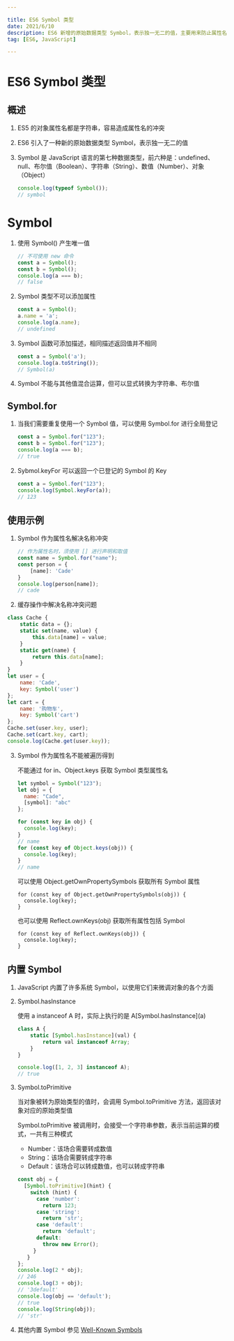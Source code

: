 ```yaml
---

title: ES6 Symbol 类型
date: 2021/6/10
description: ES6 新增的原始数据类型 Symbol，表示独一无二的值，主要用来防止属性名的冲突
tag: [ES6, JavaScript]

---
```


# ES6 Symbol 类型

## 概述

1. ES5 的对象属性名都是字符串，容易造成属性名的冲突

2. ES6 引入了一种新的原始数据类型 Symbol，表示独一无二的值

3. Symbol 是 JavaScript 语言的第七种数据类型，前六种是：undefined、null、布尔值（Boolean）、字符串（String）、数值（Number）、对象（Object）

   ```javascript
   console.log(typeof Symbol());
   // symbol
   ```

# Symbol

1. 使用 Symbol() 产生唯一值

   ```javascript
   // 不可使用 new 命令
   const a = Symbol();
   const b = Symbol();
   console.log(a === b);
   // false
   ```

2. Symbol 类型不可以添加属性

   ```javascript
   const a = Symbol();
   a.name = 'a';
   console.log(a.name); 
   // undefined
   ```

3. Symbol 函数可添加描述，相同描述返回值并不相同

   ```javascript
   const a = Symbol('a');
   console.log(a.toString());
   // Symbol(a)
   ```

4. Symbol 不能与其他值混合运算，但可以显式转换为字符串、布尔值

## Symbol.for

1. 当我们需要重复使用一个 Symbol 值，可以使用 Symbol.for 进行全局登记

   ```javascript
   const a = Symbol.for("123");
   const b = Symbol.for("123");
   console.log(a === b);
   // true
   ```

2. Sybmol.keyFor 可以返回一个已登记的 Symbol 的 Key

   ```javascript
   const a = Symbol.for("123");
   console.log(Symbol.keyFor(a));
   // 123
   ```

## 使用示例

1. Symbol 作为属性名解决名称冲突

   ```javascript
   // 作为属性名时，须使用 [] 进行声明和取值
   const name = Symbol.for("name");
   const person = {
       [name]: 'Cade'
   }
   console.log(person[name]);
   // cade
   ```

2.   缓存操作中解决名称冲突问题

   ```javascript
   class Cache {
       static data = {};
       static set(name, value) {
           this.data[name] = value;
       }
       static get(name) {
           return this.data[name];
       }
   }
   let user = {
       name: 'Cade',
       key: Symbol('user')
   };
   let cart = {
       name: '购物车',
       key: Symbol('cart')
   };
   Cache.set(user.key, user);
   Cache.set(cart.key, cart);
   console.log(Cache.get(user.key));
   ```

3. Symbol 作为属性名不能被遍历得到

   不能通过 for in、Object.keys 获取 Symbol 类型属性名

   ```javascript
   let symbol = Symbol("123");
   let obj = {
     name: "Cade",
     [symbol]: "abc"
   };
   
   for (const key in obj) {
     console.log(key); 
   }
   // name
   for (const key of Object.keys(obj)) {
     console.log(key); 
   }
   // name
   ```

   可以使用 Object.getOwnPropertySymbols 获取所有 Symbol 属性

   ```text
   for (const key of Object.getOwnPropertySymbols(obj)) {
     console.log(key);
   }
   ```

   也可以使用 Reflect.ownKeys(obj) 获取所有属性包括 Symbol

   ```text
   for (const key of Reflect.ownKeys(obj)) {
     console.log(key);
   }
   ```

## 内置 Symbol

1. JavaScript 内置了许多系统 Symbol，以使用它们来微调对象的各个方面

2. Symbol.hasInstance

   使用 a instanceof A 时，实际上执行的是 A\[Symbol.hasInstance](a)

   ```javascript
   class A {
       static [Symbol.hasInstance](val) {
           return val instanceof Array;
       }
   }
   
   console.log([1, 2, 3] instanceof A);
   // true
   ```

3. Symbol.toPrimitive

   当对象被转为原始类型的值时，会调用 Symbol.toPrimitive 方法，返回该对象对应的原始类型值

   Symbol.toPrimitive 被调用时，会接受一个字符串参数，表示当前运算的模式，一共有三种模式

   - Number：该场合需要转成数值
   - String：该场合需要转成字符串
   - Default：该场合可以转成数值，也可以转成字符串

   ```javascript
   const obj = {
     [Symbol.toPrimitive](hint) {
       switch (hint) {
         case 'number':
           return 123;
         case 'string':
           return 'str';
         case 'default':
           return 'default';
         default:
           throw new Error();
        }
      }
   };
   console.log(2 * obj); 
   // 246
   console.log(3 + obj); 
   // '3default'
   console.log(obj == 'default'); 
   // true
   console.log(String(obj)); 
   // 'str'

3. 其他内置 Symbol 参见 [Well-Known Symbols](https://tc39.github.io/ecma262/#sec-well-known-symbols)

